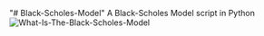 "# Black-Scholes-Model" 
A Black-Scholes Model script in Python 
![What-Is-The-Black-Scholes-Model](https://github.com/user-attachments/assets/54f7a16c-0274-4600-bbf3-e7dcc407c4f8)
